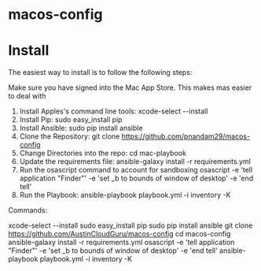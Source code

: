 # macos-config
# Install

The easiest way to install is to follow the following steps:

Make sure you have signed into the Mac App Store. This makes mas easier to deal with
1. Install Apples's command line tools: xcode-select --install
2. Install Pip: sudo easy_install pip
3. Install Ansible: sudo pip install ansible
4. Clone the Repository: git clone https://github.com/pnandam29/macos-config
5. Change Directories into the repo: cd mac-playbook
6. Update the requirements file: ansible-galaxy install -r requirements.yml
7. Run the osascript command to account for sandboxing osascript -e 'tell application "Finder"' -e 'set _b to bounds of window of desktop' -e 'end tell'
8. Run the Playbook: ansible-playbook playbook.yml -i inventory -K

Commands:

 xcode-select --install
 sudo easy_install pip
 sudo pip install ansible
 git clone https://github.com/AustinCloudGuru/macos-config
 cd macos-config
 ansible-galaxy install -r requirements.yml
 osascript -e 'tell application "Finder"' -e 'set _b to bounds of window of desktop' -e 'end tell'
 ansible-playbook playbook.yml -i inventory -K
